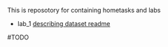 This is reposotory for containing hometasks and labs

- lab_1 [describing dataset readme](./lab_1/)

#TODO
